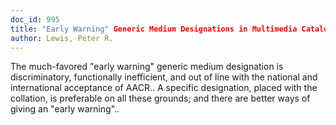 ```yaml
---
doc_id: 995
title: "Early Warning" Generic Medium Designations in Multimedia Catalogues
author: Lewis, Peter R.
---
```


The much-favored "early warning" generic medium designation is discriminatory,
functionally inefficient, and out of line with the national and international
acceptance of AACR.. A specific designation, placed with the collation, is
preferable on all these grounds; and there are better ways of giving an "early
warning"..